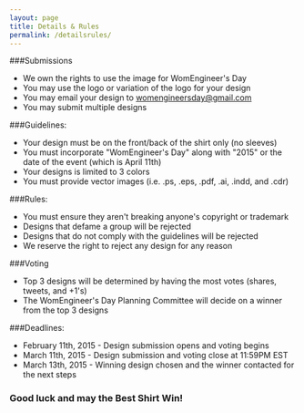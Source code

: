 ```yaml
---
layout: page
title: Details & Rules
permalink: /detailsrules/
---
```

###Submissions

 
-   We own the rights to use the image for WomEngineer's Day    
-   You may use the logo or variation of the logo for your design    
-   You may email your design to womengineersday@gmail.com    
-   You may submit multiple designs
 

###Guidelines: 

 
-   Your design must be on the front/back of the shirt only (no sleeves)    
-   You must incorporate "WomEngineer's Day" along with "2015" or the date of the event (which is April 11th)    
-   Your designs is limited to 3 colors    
-   You must provide vector images (i.e. .ps, .eps, .pdf, .ai, .indd, and .cdr)    
 

###Rules: 


-   You must ensure they aren't breaking anyone's copyright or trademark    
-   Designs that defame a group will be rejected
-   Designs that do not comply with the guidelines will be rejected    
-   We reserve the right to reject any design for any reason    
 

###Voting 


-   Top 3 designs will be determined by having the most votes (shares, tweets, and +1's)    
-   The WomEngineer's Day Planning Committee will decide on a winner from the top 3 designs    
 

###Deadlines: 

 
-   February 11th, 2015 - Design submission opens and voting begins    
-   March 11th, 2015 - Design submission and voting close at 11:59PM EST    
-   March 13th, 2015 - Winning design chosen and the winner contacted for the next steps    
 

### Good luck and may the Best Shirt Win!  
